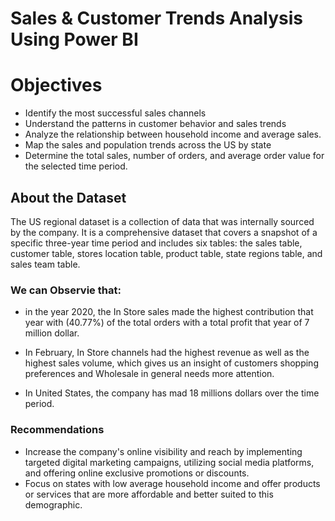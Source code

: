 # Sales & Customer Trends Analysis Using Power BI 

# Objectives
- Identify the most successful sales channels
- Understand the patterns in customer behavior and sales
trends
- Analyze the relationship between household income and
average sales.
- Map the sales and population trends across the US by state
- Determine the total sales, number of orders, and average
order value for the selected time period.


## **About the Dataset**


The US regional dataset is a collection of data that was
internally sourced by the company. It is a comprehensive
dataset that covers a snapshot of a specific three-year time
period and includes six tables: the sales table, customer table,
stores location table, product table, state regions table, and
sales team table.


### **We can Observie that:**
- in the year 2020, the In Store sales made the highest
contribution that year with (40.77%) of the total orders with a total
profit that year of 7 million dollar.
- In February, In Store channels had the highest revenue as well as the
highest sales volume, which gives us an insight of customers shopping
preferences and Wholesale in general needs more attention.

- In United States, the company has mad 18 millions dollars over the
time period.


### **Recommendations**
- Increase the company's online visibility and reach by
implementing targeted digital marketing campaigns,
utilizing social media platforms, and offering online
exclusive promotions or discounts.
- Focus on states with low average household income and
offer products or services that are more affordable and
better suited to this demographic.
